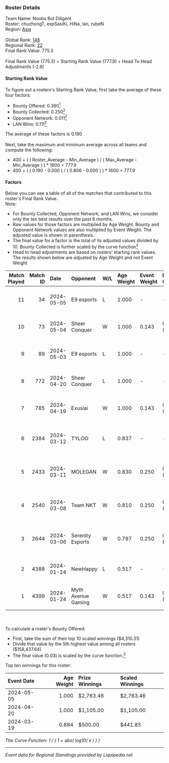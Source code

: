 ### Roster Details<br />
Team Name: Noobs But Diligent<br />
Roster: chuzhongT, expSasiKi, HiNa, lan, rubeN<br />
Region: [Asia]( ../standings_asia.md)<br />
<br />
Global Rank: [148](../standings_global.md)<br />
Regional Rank: [22]( ../standings_asia.md)<br />
Final Rank Value:  775.3<br />
<br />
Final Rank Value (775.3) = Starting Rank Value (777.9) + Head To Head Adjustments (-2.6)<br />

#### Starting Rank Value<br />
To figure out a rosters's Starting Rank Value, first take the average of these four factors:<br />
- Bounty Offered: 0.390[<sup>1</sup>](#table2)
- Bounty Collected: 0.250[<sup>2</sup>](#table1)
- Opponent Network: 0.011[<sup>2</sup>](#table1)
- LAN Wins: 0.111[<sup>2</sup>](#table1)

The average of these factors is 0.190<br />
<br />
Next, take the maximum and minimum average across all teams and compute the following:<br />
- 400 + ( ( Roster_Average - Min_Average ) / ( Max_Average - Min_Average ) ) * 1600 = 777.9
- 400 + ( ( 0.190 - 0.000 ) / ( 0.806 - 0.000 ) ) * 1600 = 777.9


#### Factors<br />
Below you can see a table of all of the matches that contributed to this roster's Final Rank Value.<br />
Note:<br />

- For Bounty Collected, Opponent Network, and LAN Wins, we consider only the ten best results over the past 6 months.
- Raw values for those factors are multiplied by Age Weight. Bounty and Opponent Network values are also multiplied by Event Weight. The adjusted value is shown in parenthesis.
- The final value for a factor is the total of its adjusted values divided by 10. Bounty Collected is further scaled by the curve function[<sup>3</sup>](#curveFunction)
- Head to head adjustments are based on rosters' starting rank values. The results shown below are adjusted by Age Weight and not Event Weight
<span id="table1"></span><br />


| Match Played | Match ID | Date       | Opponent           | W/L | Age Weight | Event Weight | Bounty Collected | Opponent Network | LAN Wins      | H2H Adj. | Roster                                         |
| -: | -: | :- | :- | :- | :- | :- | :- | :- | :- | -: | :- |
|           11 |       34 | 2024-05-05 | E9 esports         | L   | 1.000      | -            | -                | -                | -             |   -13.16 | chuzhongT, expSasiKi, HiNa, lan, rubeN         |
|           10 |       73 | 2024-05-04 | Sheer Conquer      | W   | 1.000      | 0.143        | 0.035 (0.005)    | 0.211 (0.030)    | true (1.000)  |    17.94 | chuzhongT, expSasiKi, HiNa, lan, rubeN         |
|            9 |       89 | 2024-05-03 | E9 esports         | L   | 1.000      | -            | -                | -                | -             |   -12.91 | chuzhongT, expSasiKi, HiNa, lan, rubeN         |
|            8 |      772 | 2024-04-20 | Sheer Conquer      | L   | 1.000      | -            | -                | -                | -             |   -13.28 | chuzhongT, expSasiKi, HiNa, lan, rubeN         |
|            7 |      785 | 2024-04-19 | Exusiai            | W   | 1.000      | 0.143        | 0.005 (0.001)    | 0.000 (0.000)    | false (0.000) |     6.35 | chuzhongT, expSasiKi, HiNa, lan, rubeN         |
|            6 |     2384 | 2024-03-12 | TYLOO              | L   | 0.837      | -            | -                | -                | -             |    -4.77 | aliver, chuzhongT, expSasiKi, rubeN, Tw1nk1e17 |
|            5 |     2433 | 2024-03-11 | MOLEGAN            | W   | 0.830      | 0.250        | 0.000 (0.000)    | 0.028 (0.006)    | false (0.000) |     2.70 | aliver, chuzhongT, expSasiKi, Miami, rubeN     |
|            4 |     2540 | 2024-03-08 | Team NKT           | W   | 0.810      | 0.250        | 0.016 (0.003)    | 0.259 (0.053)    | false (0.000) |    13.38 | aliver, chuzhongT, expSasiKi, Miami, rubeN     |
|            3 |     2644 | 2024-03-06 | Serenity Esports   | W   | 0.797      | 0.250        | 0.000 (0.000)    | 0.000 (0.000)    | false (0.000) |     2.67 | aliver, chuzhongT, expSasiKi, Miami, rubeN     |
|            2 |     4388 | 2024-01-24 | NewHappy           | L   | 0.517      | -            | -                | -                | -             |    -8.34 | chuzhongT, expSasiKi, HiNa, Nuko, rubeN        |
|            1 |     4399 | 2024-01-24 | Myth Avenue Gaming | W   | 0.517      | 0.143        | 0.012 (0.001)    | 0.302 (0.022)    | false (0.000) |     6.83 | chuzhongT, expSasiKi, HiNa, Nuko, rubeN        |

<br />
<span id="table2"></span><br />
To calculate a roster's Bounty Offered:<br />

- First, take the sum of their top 10 scaled winnings ($4,310.31)
- Divide that value by the 5th highest value among all rosters ($158,437.64)
- The final value (0.03) is scaled by the curve function.[<sup>3</sup>](#curveFunction)

Top ten winnings for this roster:<br />

| Event Date | Age Weight | Prize Winnings | Scaled Winnings |
| :- | -: | :- | :- |
| 2024-05-05 |      1.000 | $2,763.46      | $2,763.46       |
| 2024-04-20 |      1.000 | $1,105.00      | $1,105.00       |
| 2024-03-19 |      0.884 | $500.00        | $441.85         |


<span id="curveFunction"></span>_The Curve Function: 1 / ( 1 + abs( log10( x ) ) )_<br />

---
_Event data for Regional Standings provided by Liquipedia.net_<br />
